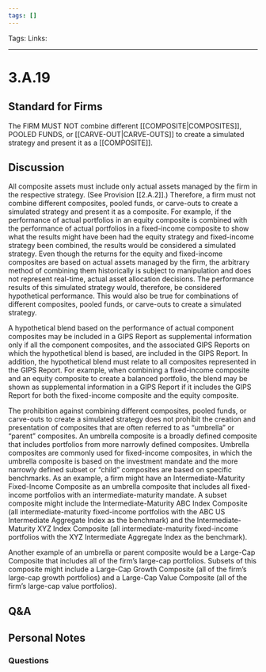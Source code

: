 ```yaml
---
tags: []
---
```

Tags: 
Links: 
___
# 3.A.19
## Standard for Firms
The FIRM MUST NOT combine different [[COMPOSITE|COMPOSITES]], POOLED FUNDS, or [[CARVE-OUT|CARVE-OUTS]] to create a simulated strategy and present it as a [[COMPOSITE]].
## Discussion
All composite assets must include only actual assets managed by the firm in the respective strategy. (See Provision [[2.A.2]].) Therefore, a firm must not combine different composites, pooled funds, or carve-outs to create a simulated strategy and present it as a composite. For example, if the performance of actual portfolios in an equity composite is combined with the performance of actual portfolios in a fixed-income composite to show what the results might have been had the equity strategy and fixed-income strategy been combined, the results would be considered a simulated strategy. Even though the returns for the equity and fixed-income composites are based on actual assets managed by the firm, the arbitrary method of combining them historically is subject to manipulation and does not represent real-time, actual asset allocation decisions. The performance results of this simulated strategy would, therefore, be considered hypothetical performance. This would also be true for combinations of different composites, pooled funds, or carve-outs to create a simulated strategy.

A hypothetical blend based on the performance of actual component composites may be included in a GIPS Report as supplemental information only if all the component composites, and the associated GIPS Reports on which the hypothetical blend is based, are included in the GIPS Report. In addition, the hypothetical blend must relate to all composites represented in the GIPS Report. For example, when combining a fixed-income composite and an equity composite to create a balanced portfolio, the blend may be shown as supplemental information in a GIPS Report if it includes the GIPS Report for both the fixed-income composite and the equity composite.

The prohibition against combining different composites, pooled funds, or carve-outs to create a simulated strategy does not prohibit the creation and presentation of composites that are often referred to as “umbrella” or “parent” composites. An umbrella composite is a broadly defined composite that includes portfolios from more narrowly defined composites. Umbrella composites are commonly used for fixed-income composites, in which the umbrella composite is based on the investment mandate and the more narrowly defined subset or “child” composites are based on specific benchmarks. As an example, a firm might have an Intermediate-Maturity Fixed-Income Composite as an umbrella composite that includes all fixed-income portfolios with an intermediate-maturity mandate. A subset composite might include the Intermediate-Maturity ABC Index Composite (all intermediate-maturity fixed-income portfolios with the ABC US Intermediate Aggregate Index as the benchmark) and the Intermediate-Maturity XYZ Index Composite (all intermediate-maturity fixed-income portfolios with the XYZ Intermediate Aggregate Index as the benchmark).

Another example of an umbrella or parent composite would be a Large-Cap Composite that includes all of the firm’s large-cap portfolios. Subsets of this composite might include a Large-Cap Growth Composite (all of the firm’s large-cap growth portfolios) and a Large-Cap Value Composite (all of the firm’s large-cap value portfolios).
## Q&A

## Personal Notes

### Questions